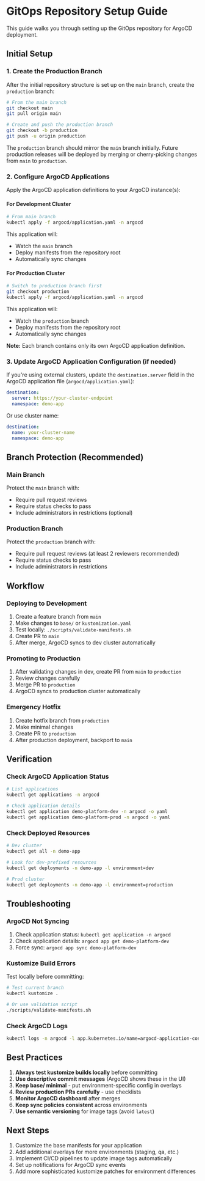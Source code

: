 # GitOps Repository Setup Guide

This guide walks you through setting up the GitOps repository for ArgoCD deployment.

## Initial Setup

### 1. Create the Production Branch

After the initial repository structure is set up on the `main` branch, create the `production` branch:

```bash
# From the main branch
git checkout main
git pull origin main

# Create and push the production branch
git checkout -b production
git push -u origin production
```

The `production` branch should mirror the `main` branch initially. Future production releases will be deployed by merging or cherry-picking changes from `main` to `production`.

### 2. Configure ArgoCD Applications

Apply the ArgoCD application definitions to your ArgoCD instance(s):

#### For Development Cluster

```bash
# From main branch
kubectl apply -f argocd/application.yaml -n argocd
```

This application will:
- Watch the `main` branch
- Deploy manifests from the repository root
- Automatically sync changes

#### For Production Cluster

```bash
# Switch to production branch first
git checkout production
kubectl apply -f argocd/application.yaml -n argocd
```

This application will:
- Watch the `production` branch
- Deploy manifests from the repository root
- Automatically sync changes

**Note:** Each branch contains only its own ArgoCD application definition.

### 3. Update ArgoCD Application Configuration (if needed)

If you're using external clusters, update the `destination.server` field in the ArgoCD application file (`argocd/application.yaml`):

```yaml
destination:
  server: https://your-cluster-endpoint
  namespace: demo-app
```

Or use cluster name:

```yaml
destination:
  name: your-cluster-name
  namespace: demo-app
```

## Branch Protection (Recommended)

### Main Branch
Protect the `main` branch with:
- Require pull request reviews
- Require status checks to pass
- Include administrators in restrictions (optional)

### Production Branch
Protect the `production` branch with:
- Require pull request reviews (at least 2 reviewers recommended)
- Require status checks to pass
- Include administrators in restrictions

## Workflow

### Deploying to Development

1. Create a feature branch from `main`
2. Make changes to `base/` or `kustomization.yaml`
3. Test locally: `./scripts/validate-manifests.sh`
4. Create PR to `main`
5. After merge, ArgoCD syncs to dev cluster automatically

### Promoting to Production

1. After validating changes in dev, create PR from `main` to `production`
2. Review changes carefully
3. Merge PR to `production`
4. ArgoCD syncs to production cluster automatically

### Emergency Hotfix

1. Create hotfix branch from `production`
2. Make minimal changes
3. Create PR to `production`
4. After production deployment, backport to `main`

## Verification

### Check ArgoCD Application Status

```bash
# List applications
kubectl get applications -n argocd

# Check application details
kubectl get application demo-platform-dev -n argocd -o yaml
kubectl get application demo-platform-prod -n argocd -o yaml
```

### Check Deployed Resources

```bash
# Dev cluster
kubectl get all -n demo-app

# Look for dev-prefixed resources
kubectl get deployments -n demo-app -l environment=dev

# Prod cluster
kubectl get deployments -n demo-app -l environment=production
```

## Troubleshooting

### ArgoCD Not Syncing

1. Check application status: `kubectl get application -n argocd`
2. Check application details: `argocd app get demo-platform-dev`
3. Force sync: `argocd app sync demo-platform-dev`

### Kustomize Build Errors

Test locally before committing:

```bash
# Test current branch
kubectl kustomize .

# Or use validation script
./scripts/validate-manifests.sh
```

### Check ArgoCD Logs

```bash
kubectl logs -n argocd -l app.kubernetes.io/name=argocd-application-controller
```

## Best Practices

1. **Always test kustomize builds locally** before committing
2. **Use descriptive commit messages** (ArgoCD shows these in the UI)
3. **Keep base/ minimal** - put environment-specific config in overlays
4. **Review production PRs carefully** - use checklists
5. **Monitor ArgoCD dashboard** after merges
6. **Keep sync policies consistent** across environments
7. **Use semantic versioning** for image tags (avoid `latest`)

## Next Steps

1. Customize the base manifests for your application
2. Add additional overlays for more environments (staging, qa, etc.)
3. Implement CI/CD pipelines to update image tags automatically
4. Set up notifications for ArgoCD sync events
5. Add more sophisticated kustomize patches for environment differences

